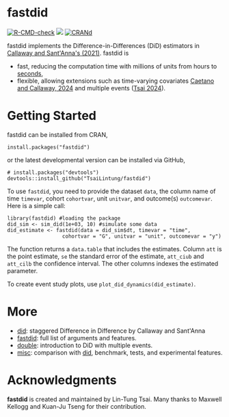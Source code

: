 # fastdid

  <!-- badges: start -->
  [![R-CMD-check](https://github.com/TsaiLintung/fastdid/actions/workflows/R-CMD-check.yaml/badge.svg)](https://github.com/TsaiLintung/fastdid/actions/workflows/R-CMD-check.yaml)
  [![](https://www.r-pkg.org/badges/version/fastdid?color=blue)](https://cran.r-project.org/package=fastdid)
  [![CRANd](https://cranlogs.r-pkg.org/badges/grand-total/fastdid?color=blue)](https://cran.r-project.org/web/packages/fastdid/index.html)
  <!-- badges: end -->

fastdid implements the Difference-in-Differences (DiD) estimators in [Callaway and Sant'Anna's (2021)](https://doi.org/10.1016/j.jeconom.2020.12.001). fastdid is

  - fast, reducing the computation time with millions of units from hours to [seconds](https://tsailintung.github.io/fastdid/articles/misc.html#performance),
  - flexible, allowing extensions such as time-varying covariates [Caetano and Callaway, 2024](https://arxiv.org/abs/2406.15288) and multiple events ([Tsai 2024](https://arxiv.org/abs/2409.05184)). 

# Getting Started

fastdid can be installed from CRAN,

```
install.packages("fastdid")
```

or the latest developmental version can be installed via GitHub,

```
# install.packages("devtools")
devtools::install_github("TsaiLintung/fastdid")
```

To use `fastdid`, you need to provide the dataset `data`, the column name of time `timevar`, cohort `cohortvar`, unit `unitvar`, and outcome(s) `outcomevar`. Here is a simple call:

```
library(fastdid) #loading the package
did_sim <- sim_did(1e+03, 10) #simulate some data
did_estimate <- fastdid(data = did_sim$dt, timevar = "time",
                  cohortvar = "G", unitvar = "unit", outcomevar = "y")
```
The function returns a `data.table` that includes the estimates. Column `att` is the point estimate, `se` the standard error of the estimate, `att_ciub` and `att_cilb` the confidence interval. The other columns indexes the estimated parameter. 

To create event study plots, use `plot_did_dynamics(did_estimate)`. 

# More

  - [did](https://bcallaway11.github.io/did/articles/did-basics.html): staggered Difference in Difference by Callaway and Sant'Anna
  - [fastdid](https://tsailintung.github.io/fastdid/reference/fastdid.html): full list of arguments and features.
  - [double](https://tsailintung.github.io/fastdid/articles/double.html): introduction to DiD with multiple events.
  - [misc](https://tsailintung.github.io/fastdid/articles/misc.html): comparison with [did](https://github.com/bcallaway11/did), benchmark, tests, and experimental features.

# Acknowledgments

**fastdid** is created and maintained by Lin-Tung Tsai. Many thanks to Maxwell Kellogg and Kuan-Ju Tseng for their contribution. 


